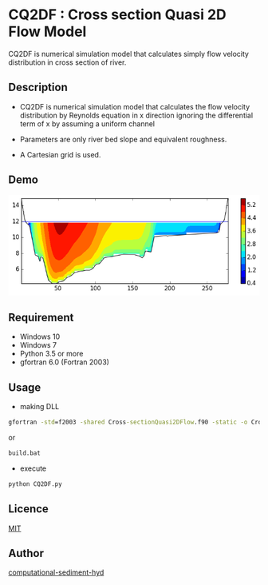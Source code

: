 ﻿
# CQ2DF : Cross section Quasi 2D Flow Model

CQ2DF is numerical simulation model that calculates simply flow velocity distribution in cross section of river.

## Description

 - CQ2DF is numerical simulation model that calculates the flow velocity distribution by Reynolds equation in x direction ignoring the differential term of x by assuming a uniform channel

 - Parameters are only river bed slope and equivalent roughness.

 - A Cartesian grid is used. 

## Demo

![example](/out.png "example")

## Requirement

- Windows 10
- Windows 7
- Python 3.5 or more
- gfortran 6.0 (Fortran 2003)


## Usage

- making DLL
```cmd
gfortran -std=f2003 -shared Cross-sectionQuasi2DFlow.f90 -static -o Cross-sectionQuasi2DFlow.dll
```
or
```cmd
build.bat
```

- execute
```cmd
python CQ2DF.py
```

## Licence

[MIT](/LICENCE)

## Author

[computational-sediment-hyd](https://github.com/computational-sediment-hyd)


